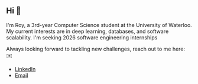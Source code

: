 ## Hi 👋

I'm Roy, a 3rd-year Computer Science student at the University of Waterloo. My current interests are in deep learning, databases, and software scalability. I'm seeking 2026 software engineering internships

Always looking forward to tackling new challenges, reach out to me here: </br>
✉️ 
- [LinkedIn](https://www.linkedin.com/in/roychon)
- [Email](mailto:rchon@uwaterloo.ca)
